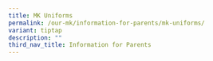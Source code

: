 ```yaml
---
title: MK Uniforms
permalink: /our-mk/information-for-parents/mk-uniforms/
variant: tiptap
description: ""
third_nav_title: Information for Parents
---
```

<p></p>